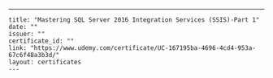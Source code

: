 ---
    title: "Mastering SQL Server 2016 Integration Services (SSIS)-Part 1"
    date: ""
    issuer: ""
    certificate_id: ""
    link: "https://www.udemy.com/certificate/UC-167195ba-4696-4cd4-953a-67c6f48a3b3d/"
    layout: certificates
    ---
    